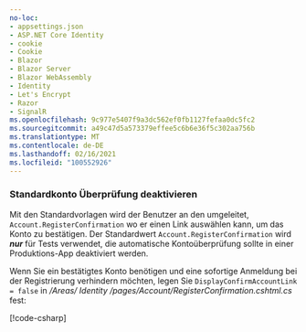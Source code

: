 ```yaml
---
no-loc:
- appsettings.json
- ASP.NET Core Identity
- cookie
- Cookie
- Blazor
- Blazor Server
- Blazor WebAssembly
- Identity
- Let's Encrypt
- Razor
- SignalR
ms.openlocfilehash: 9c977e5407f9a3dc562ef0fb1127fefaa0dc5fc2
ms.sourcegitcommit: a49c47d5a573379effee5c6b6e36f5c302aa756b
ms.translationtype: MT
ms.contentlocale: de-DE
ms.lasthandoff: 02/16/2021
ms.locfileid: "100552926"
---
```

<a name="ddav"></a>
### <a name="disable-default-account-verification"></a>Standardkonto Überprüfung deaktivieren

Mit den Standardvorlagen wird der Benutzer an den umgeleitet, `Account.RegisterConfirmation` wo er einen Link auswählen kann, um das Konto zu bestätigen. Der Standardwert `Account.RegisterConfirmation` wird ***nur*** für Tests verwendet, die automatische Kontoüberprüfung sollte in einer Produktions-App deaktiviert werden.

Wenn Sie ein bestätigtes Konto benötigen und eine sofortige Anmeldung bei der Registrierung verhindern möchten, legen Sie `DisplayConfirmAccountLink = false` in */Areas/ Identity /pages/Account/RegisterConfirmation.cshtml.cs* fest:

[!code-csharp[](~/security/authentication/identity/sample/WebApp3/Areas/Identity/Pages/Account/RegisterConfirmation.cshtml.cs?name=snippet&highlight=34)]